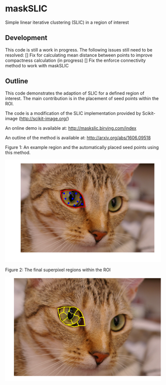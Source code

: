 # maskSLIC
Simple linear iterative clustering (SLIC) in a region of interest

## Development
This code is still a work in progress. The following issues still need to be resolved:
[] Fix for calculating mean distance between points to improve compactness calculation (in progress)
[] Fix the enforce connectivity method to work with maskSLIC

## Outline
This code demonstrates the adaption of SLIC for a defined region of interest. 
The main contribution is in the placement of seed points within the ROI. 

The code is a modification of the SLIC implementation provided by Scikit-image (http://scikit-image.org/)

An online demo is available at: http://maskslic.birving.com/index

An outline of the method is available at: http://arxiv.org/abs/1606.09518

Figure 1: An example region and the automatically placed seed points using this method. 

![seed points](outputs/p1.png)

Figure 2: The final superpixel regions within the ROI

![superpixels](outputs/p2.png)


